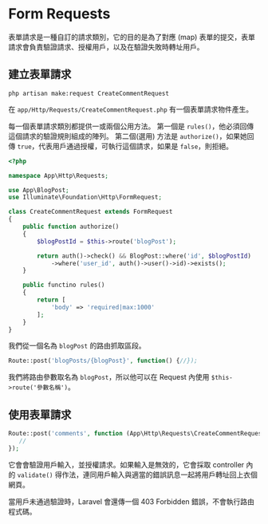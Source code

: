 # Form Requests

表單請求是一種自訂的請求類別，它的目的是為了對應 (map) 表單的提交，表單請求會負責驗證請求、授權用戶，以及在驗證失敗時轉址用戶。

## 建立表單請求

```
php artisan make:request CreateCommentRequest
```

在 `app/Http/Requests/CreateCommentRequest.php` 有一個表單請求物件產生。

每一個表單請求類別都提供一或兩個公用方法。
第一個是 `rules()`，他必須回傳這個請求的驗證規則組成的陣列。
第二個(選用) 方法是 `authorize()`，如果她回傳 `true`，代表用戶通過授權，可執行這個請求，如果是 `false`，則拒絕。

```php
<?php

namespace App\Http\Requests;

use App\BlogPost;
use Illuminate\Foundation\Http\FormRequest;

class CreateCommentRequest extends FormRequest
{
    public function authorize()
    {
        $blogPostId = $this->route('blogPost');

        return auth()->check() && BlogPost::where('id', $blogPostId)
            ->where('user_id', auth()->user()->id)->exists();
    }

    public functino rules()
    {
        return [
            'body' => 'required|max:1000'
        ];
    }
}
```

我們從一個名為 `blogPost` 的路由抓取區段。

```php
Route::post('blogPosts/{blogPost}', function() {//});
```

我們將路由參數取名為 `blogPost`，所以他可以在 Request 內使用 `$this->route('參數名稱')`。

## 使用表單請求

```php
Route::post('comments', function (App\Http\Requests\CreateCommentRequest $request) {
   //
});
```

它會會驗證用戶輸入，並授權請求。如果輸入是無效的，它會採取 controller 內的 `validate()` 得作法，連同用戶輸入與適當的錯誤訊息一起將用戶轉址回上衣個網頁。

當用戶未通過驗證時，Laravel 會還傳一個 403 Forbidden 錯誤，不會執行路由程式碼。